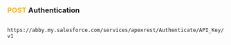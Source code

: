 ### <span style="color:#FFB400">POST</span> Authentication
`  https://abby.my.salesforce.com/services/apexrest/Authenticate/API_Key/v1  `